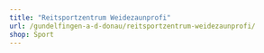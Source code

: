 ```yaml
---
title: "Reitsportzentrum Weidezaunprofi"
url: /gundelfingen-a-d-donau/reitsportzentrum-weidezaunprofi/
shop: Sport
---
```

